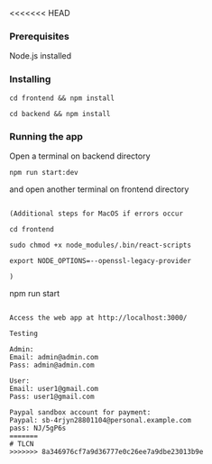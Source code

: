 <<<<<<< HEAD
### Prerequisites

Node.js installed

### Installing

```
cd frontend && npm install
```

```
cd backend && npm install
```

### Running the app

Open a terminal on backend directory

```
npm run start:dev
```

and open another terminal on frontend directory
```

(Additional steps for MacOS if errors occur

cd frontend

sudo chmod +x node_modules/.bin/react-scripts

export NODE_OPTIONS=--openssl-legacy-provider

)
```

npm run start
```

Access the web app at http://localhost:3000/

Testing

Admin:
Email: admin@admin.com
Pass: admin@admin.com

User:
Email: user1@gmail.com
Pass: user1@gmail.com

Paypal sandbox account for payment:
Paypal: sb-4rjyn28801104@personal.example.com
pass: NJ/5gP6s
=======
# TLCN
>>>>>>> 8a346976cf7a9d36777e0c26ee7a9dbe23013b9e
